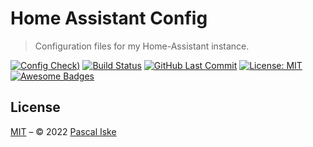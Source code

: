 # Home Assistant Config

> Configuration files for my Home-Assistant instance.

[![Config Check)](https://img.shields.io/github/workflow/status/pascaliske/home-assistant/Config%20Check/master?label=config-check&style=flat-square)](https://github.com/pascaliske/home-assistant/actions) [![Build Status](https://img.shields.io/github/workflow/status/pascaliske/magicmirror/Image/master?label=image&style=flat-square)](https://github.com/pascaliske/magicmirror/actions/workflows/image.yml) [![GitHub Last Commit](https://img.shields.io/github/last-commit/pascaliske/home-assistant?style=flat-square)](https://github.com/pascaliske/home-assistant) [![License: MIT](https://img.shields.io/badge/License-MIT-blue.svg?style=flat-square)](https://opensource.org/licenses/MIT) [![Awesome Badges](https://img.shields.io/badge/badges-awesome-green.svg?style=flat-square)](https://github.com/Naereen/badges)

## License

[MIT](LICENSE.md) – © 2022 [Pascal Iske](https://pascaliske.dev)
